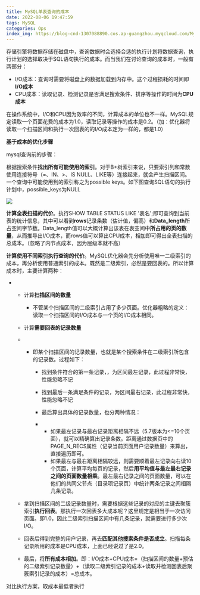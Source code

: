 ```yaml
---
title: MySQL单表查询的成本
date: 2022-08-06 19:47:59
tags: MySQL
categories: Ops
index_img: https://blog-cnd-1307088890.cos.ap-guangzhou.myqcloud.com/MySQL.png
---
```


<!-- more -->

存储引擎将数据存储在磁盘中，查询数据时会选择合适的执行计划将数据查询，执行计划的选择取决于SQL语句执行的成本。而当我们在讨论查询的成本时，一般有两部分：

- I/O成本：查询时需要将磁盘上的数据加载到内存中。这个过程损耗的时间即**I/O成本**
- CPU成本：读取记录、检测记录是否满足搜索条件、排序等操作的时间为**CPU成本**

在操作系统中，I/O和CPU因为效率的不同，计算成本的单位也不一样。MySQL规定读取一个页面花费的成本为1.0，读取记录等操作的成本是0.2。（加：优化器将读取一个扫描区间和执行一次回表的的I/O成本定为一样的，都是1.0）

 

**基于成本的优化步骤**

 

mysql查询前的步骤：

根据搜索条件**找出所有可能使用的索引**。对于B+树索引来说，只要索引列和常数使用连接符号（=、IN、>、IS NULL、LIKE等）连接起来，就会产生扫描区间。一个查询中可能使用到的索引称之为possible keys。如下图查询SQL语句的执行计划中，possible_keys为NULL

 

![](https://blog-cnd-1307088890.cos.ap-guangzhou.myqcloud.com/20220806194837.png)

 

**计算全表扫描的代价**。执行SHOW TABLE STATUS LIKE '表名';即可查询到当前表的统计信息，其中可以看到**rows**记录条数（估计值，偏高）和**Data_length**所占空间字节数。Data_length值可以大概计算出该表在表空间中**所占用的页的数量**，从而推导出I/O成本，而rows值可以算出CPU成本，相加即可得出全表扫描的总成本。（忽略了内节点成本，因为层级本就不高）

**计算使用不同索引执行查询的代价**。MySQL优化器会先分析使用唯一二级索引的成本，再分析使用普通索引的成本。既然是二级索引，必然是要回表的。所以计算成本时，主要计算两种：

- - 计算**扫描区间的数量**
    - 不管某个扫描区间的二级索引占用了多少页面。优化器粗略的定义：读取一个扫描区间的I/O成本与一个页的I/O成本相同。
  - 计算**需要回表的记录数量**

  - - 即某个扫描区间的记录数量，也就是某个搜索条件在二级索引所包含的记录数。过程如下：

      - 找到条件符合的第一条记录，，为区间最左记录，此过程非常快，性能忽略不记
      - 找到最后一条满足条件的记录，为区间最右记录，此过程非常快，性能忽略不记
      - 最后算出具体的记录数量，也分两种情况：

      - - 如果最左记录与最右记录距离相隔不远（5.7版本为<=10个页面），就可以精确算出记录条数。距离通过数据页中的PAGE_N_RECS属性（记录当前页面用户记录数量）来算出，直接遍历即可。
        - 如果最左与最右距离相隔较远，则需要顺着最左记录向右读10个页面，计算平均每页的记录，然后**用平均值与最左最右记录之间的页面数量相乘**。最左最右记录之间的页面数量，可以在他们的共同父节点（目录项记录页）中统计两条记录之间相隔几条记录。

  - 拿到扫描区间的二级记录数量时，需要根据这些记录的对应的主键去聚簇索引**执行回表**。那执行一次回表多大成本呢？这里规定是相当于一次访问页面。即1.0，因此二级索引扫描区间中有几条记录，就需要进行多少次I/O。

  - 回表后得到完整的用户记录，再去**匹配其他搜索条件是否成立**。扫描每条记录所用的成本是CPU成本，上面已经说过了是2.0。

  - 最后，将**所有成本相加**。即：I/O成本+CPU成本=（扫描区间的数量+预估的二级索引记录数量）+（读取二级索引记录的成本+读取并检测回表后聚簇索引记录的成本）=总成本。

对比执行方案，取成本最低者执行
